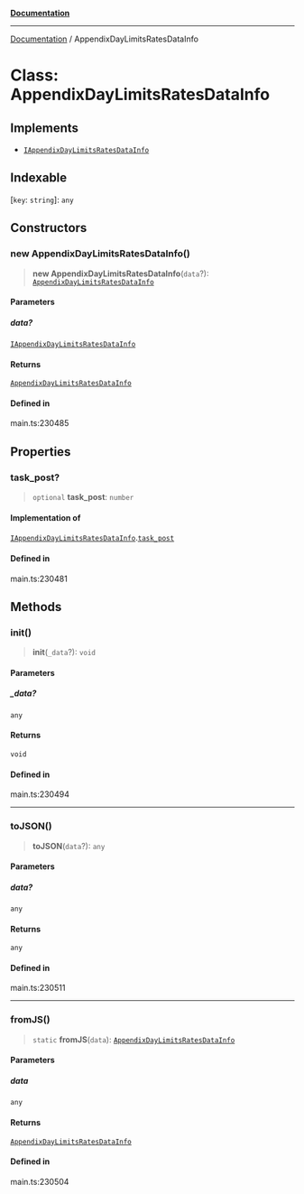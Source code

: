 [**Documentation**](../README.md)

***

[Documentation](../README.md) / AppendixDayLimitsRatesDataInfo

# Class: AppendixDayLimitsRatesDataInfo

## Implements

- [`IAppendixDayLimitsRatesDataInfo`](../interfaces/IAppendixDayLimitsRatesDataInfo.md)

## Indexable

 \[`key`: `string`\]: `any`

## Constructors

### new AppendixDayLimitsRatesDataInfo()

> **new AppendixDayLimitsRatesDataInfo**(`data`?): [`AppendixDayLimitsRatesDataInfo`](AppendixDayLimitsRatesDataInfo.md)

#### Parameters

##### data?

[`IAppendixDayLimitsRatesDataInfo`](../interfaces/IAppendixDayLimitsRatesDataInfo.md)

#### Returns

[`AppendixDayLimitsRatesDataInfo`](AppendixDayLimitsRatesDataInfo.md)

#### Defined in

main.ts:230485

## Properties

### task\_post?

> `optional` **task\_post**: `number`

#### Implementation of

[`IAppendixDayLimitsRatesDataInfo`](../interfaces/IAppendixDayLimitsRatesDataInfo.md).[`task_post`](../interfaces/IAppendixDayLimitsRatesDataInfo.md#task_post)

#### Defined in

main.ts:230481

## Methods

### init()

> **init**(`_data`?): `void`

#### Parameters

##### \_data?

`any`

#### Returns

`void`

#### Defined in

main.ts:230494

***

### toJSON()

> **toJSON**(`data`?): `any`

#### Parameters

##### data?

`any`

#### Returns

`any`

#### Defined in

main.ts:230511

***

### fromJS()

> `static` **fromJS**(`data`): [`AppendixDayLimitsRatesDataInfo`](AppendixDayLimitsRatesDataInfo.md)

#### Parameters

##### data

`any`

#### Returns

[`AppendixDayLimitsRatesDataInfo`](AppendixDayLimitsRatesDataInfo.md)

#### Defined in

main.ts:230504
